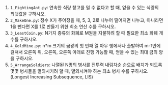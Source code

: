 1. `1_FightingAnt.py`: 연속한 식량 창고를 털 수 없다고 할 때, 얻을 수 있는 식량의 최댓값을 구하시오.
2. `2_MakeOne.py`: 정수 X가 주어졌을 때, 5, 3, 2로 나누어 떨어지면 나누고, 아니라면 1을 뺀다면 X를 1로 만들기 위한 최소 연산 수를 구하시오.
3. `3_LeastCoin.py`: N가지 종류의 화폐로 M원을 지불하려 할 때 필요한 최소 화폐 개수를 구하시오.
4. `4_GoldMine.py`: n*m 크기의 금광의 첫 번째 열 아무 행에서나 출발하여 m-1번에 걸쳐서 오른쪽 위, 오른쪽, 오른쪽 아래로 진행 가능할 때, 얻을 수 있는 최대 금의 양을 구하시오.
5. `5_ArrangeSoldiers`: 나열된 N명의 병사를 전투력 내림차순 순으로 배치가 되도록 몇몇 병사들을 열외시키려 할 때, 열외시켜야 하는 최소 병사 수를 구하시오. (Longest Increasing Subsequence, LIS)
   